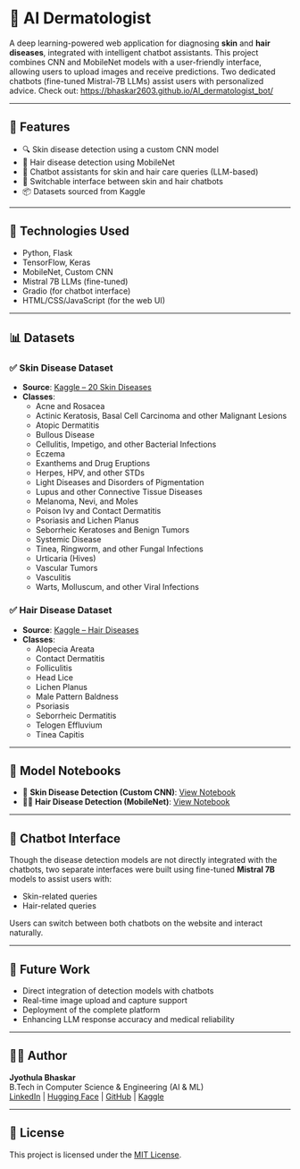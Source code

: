 # 🧠 AI Dermatologist

A deep learning-powered web application for diagnosing **skin** and **hair diseases**, integrated with intelligent chatbot assistants. This project combines CNN and MobileNet models with a user-friendly interface, allowing users to upload images and receive predictions. Two dedicated chatbots (fine-tuned Mistral-7B LLMs) assist users with personalized advice. Check out: https://bhaskar2603.github.io/AI_dermatologist_bot/

---

## 🚀 Features

- 🔍 Skin disease detection using a custom CNN model
- 💇 Hair disease detection using MobileNet
- 🤖 Chatbot assistants for skin and hair care queries (LLM-based)
- 🔄 Switchable interface between skin and hair chatbots
- 📦 Datasets sourced from Kaggle

---

## 🧠 Technologies Used

- Python, Flask
- TensorFlow, Keras
- MobileNet, Custom CNN
- Mistral 7B LLMs (fine-tuned)
- Gradio (for chatbot interface)
- HTML/CSS/JavaScript (for the web UI)

---

## 📊 Datasets

### ✅ Skin Disease Dataset
- **Source**: [Kaggle – 20 Skin Diseases](https://www.kaggle.com/datasets/haroonalam16/20-skin-diseases-dataset)
- **Classes**:
  - Acne and Rosacea
  - Actinic Keratosis, Basal Cell Carcinoma and other Malignant Lesions
  - Atopic Dermatitis
  - Bullous Disease
  - Cellulitis, Impetigo, and other Bacterial Infections
  - Eczema
  - Exanthems and Drug Eruptions
  - Herpes, HPV, and other STDs
  - Light Diseases and Disorders of Pigmentation
  - Lupus and other Connective Tissue Diseases
  - Melanoma, Nevi, and Moles
  - Poison Ivy and Contact Dermatitis
  - Psoriasis and Lichen Planus
  - Seborrheic Keratoses and Benign Tumors
  - Systemic Disease
  - Tinea, Ringworm, and other Fungal Infections
  - Urticaria (Hives)
  - Vascular Tumors
  - Vasculitis
  - Warts, Molluscum, and other Viral Infections

### ✅ Hair Disease Dataset
- **Source**: [Kaggle – Hair Diseases](https://www.kaggle.com/datasets/sundarannamalai/hair-diseases)
- **Classes**:
  - Alopecia Areata
  - Contact Dermatitis
  - Folliculitis
  - Head Lice
  - Lichen Planus
  - Male Pattern Baldness
  - Psoriasis
  - Seborrheic Dermatitis
  - Telogen Effluvium
  - Tinea Capitis

---

## 📁 Model Notebooks

- 🧴 **Skin Disease Detection (Custom CNN)**: [View Notebook](https://www.kaggle.com/code/bhaskarjyothula/skin-things)
- 💇‍♂️ **Hair Disease Detection (MobileNet)**: [View Notebook](https://www.kaggle.com/code/bhaskarjyothula/mobilenet-hair)

---

## 🧠 Chatbot Interface

Though the disease detection models are not directly integrated with the chatbots, two separate interfaces were built using fine-tuned **Mistral 7B** models to assist users with:

- Skin-related queries
- Hair-related queries

Users can switch between both chatbots on the website and interact naturally.

---

## 📌 Future Work

- Direct integration of detection models with chatbots
- Real-time image upload and capture support
- Deployment of the complete platform
- Enhancing LLM response accuracy and medical reliability

---

## 👨‍💻 Author

**Jyothula Bhaskar**  
B.Tech in Computer Science & Engineering (AI & ML)  
[LinkedIn](https://www.linkedin.com/in/bhaskar-jyothula-974bbb271/) | [Hugging Face](https://huggingface.co/Bhaskar2611) | [GitHub](https://github.com/Bhaskar2603) | [Kaggle](https://www.kaggle.com/bhaskarjyothula)

---

## 📝 License

This project is licensed under the [MIT License](LICENSE).
